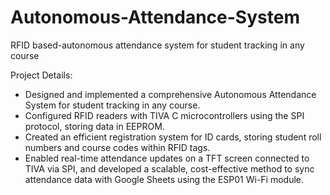 # Autonomous-Attendance-System
RFID based-autonomous attendance system for student tracking in any course

Project Details:
 - Designed and implemented a comprehensive Autonomous Attendance System for student tracking in any course.
 - Configured RFID readers with TIVA C microcontrollers using the SPI protocol, storing data in EEPROM.
 - Created an efficient registration system for ID cards, storing student roll numbers and course codes within RFID tags.
 - Enabled real-time attendance updates on a TFT screen connected to TIVA via SPI, and developed a scalable, cost-effective
   method to sync attendance data with Google Sheets using the ESP01 Wi-Fi module.
